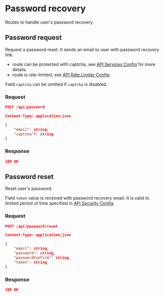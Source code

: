 # Password recovery

Routes to handle user's password recovery.

## Password request

Request a password reset. It sends an email to user with password recovery link.

- route can be protected with captcha, see [API Services Config](/config/api/services#captcha) for more details.
- route is rate-limited, see [API Rate Limiter Config](/config/api/rate-limiter#password).

Field `captcha` can be omitted if `captcha` is disabled.

### Request

```json
POST /api/password

Content-Type: application/json

{
    "email": string,
    "captcha"?: string
}
```

### Response

```json
200 OK
```

## Password reset

Reset user's password.

Field `token` value is received with password recovery email. It is valid to limited period of time specified in [API Security Config](/config/api/security#passwords).

### Request

```json
POST /api/password/reset

Content-Type: application/json

{
    "email": string,
    "password": string,
    "passwordConfirm": string,
    "token": string
}
```

### Response

```json
200 OK
```
